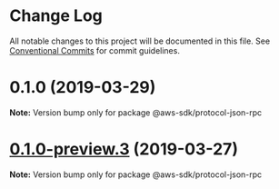 # Change Log

All notable changes to this project will be documented in this file.
See [Conventional Commits](https://conventionalcommits.org) for commit guidelines.

# 0.1.0 (2019-03-29)

**Note:** Version bump only for package @aws-sdk/protocol-json-rpc





# [0.1.0-preview.3](https://github.com/aws/aws-sdk-js-v3/compare/@aws-sdk/protocol-json-rpc@0.1.0-preview.2...@aws-sdk/protocol-json-rpc@0.1.0-preview.3) (2019-03-27)

**Note:** Version bump only for package @aws-sdk/protocol-json-rpc
